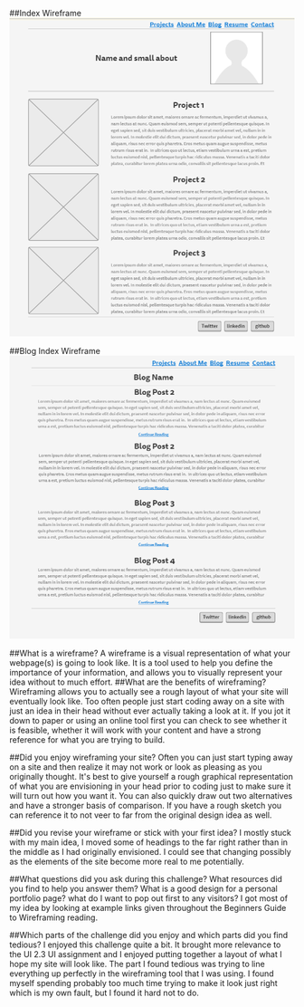 ##Index Wireframe
![wireframe-index](imgs/wireframe-index.png "Wireframe index")

##Blog Index Wireframe
![wireframe-blog-index](imgs/wireframe-blog-index.png "Wireframe blog index")

##What is a wireframe?
A wireframe is a visual representation of what your webpage(s) is going to look like. It is a tool used to help you define the importance of your information, and allows you to visually represent your idea without to much effort.
##What are the benefits of wireframing?
Wireframing allows you to actually see a rough layout of what your site will eventually look like. Too often people just start coding away on a site with just an idea in their head without ever actually taking a look at it. If you jot it down to paper or using an online tool first you can check to see whether it is feasible, whether it will work with your content and have a strong reference for what you are trying to build.


##Did you enjoy wireframing your site?
Often you can just start typing away on a site and then realize it may not work or look as pleasing as you originally thought. It's best to give yourself a rough graphical representation of what you are envisioning in your head prior to coding just to make sure it will turn out how you want it. You can also quickly draw out two alternatives and have a stronger basis of comparison. If you have a rough sketch you can reference it to not veer to far from the original design idea as well.


##Did you revise your wireframe or stick with your first idea?
I mostly stuck with my main idea, I moved some of headings to the far right rather than in the middle as I had originally envisioned. I could see that changing possibly as the elements of the site become more real to me potentially.


##What questions did you ask during this challenge? What resources did you find to help you answer them?
What is a good design for a personal portfolio page? what do I want to pop out first to any visitors? I got most of my idea by looking at example links given throughout the Beginners Guide to Wireframing reading.

##Which parts of the challenge did you enjoy and which parts did you find tedious?
I enjoyed this challenge quite a bit. It brought more relevance to the UI 2.3 UI assignment and I enjoyed putting together a layout of what I hope my site will look like. The part I found tedious was trying to line everything up perfectly in the wireframing tool that I was using. I found myself spending probably too much time trying to make it look just right which is my own fault, but I found it hard not to do.

